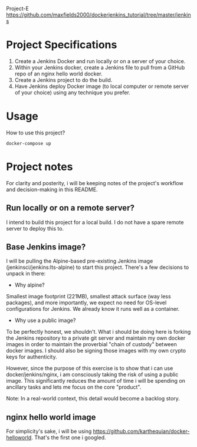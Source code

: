 Project-E
https://github.com/maxfields2000/dockerjenkins_tutorial/tree/master/jenkins
# Project Specifications

1. Create a Jenkins Docker and run locally or on a server of your choice.
2. Within your Jenkins docker, create a Jenkins file to pull from a GitHub repo of an nginx
hello world docker.
3. Create a Jenkins project to do the build.
4. Have Jenkins deploy Docker image (to local computer or remote server of your
choice) using any technique you prefer.

# Usage
How to use this project?

```
docker-compose up
```

# Project notes
For clarity and posterity, i will be keeping notes of the project's workflow and decision-making in this README.

## Run locally or on a remote server?
I intend to build this project for a local build. I do not have a spare remote server to deploy this to.

## Base Jenkins image?
I will be pulling the Alpine-based pre-existing Jenkins image (jenkinsci/jenkins:lts-alpine) to start this project. There's a few decisions to unpack in there:

* Why alpine?

Smallest image footprint (221MB), smallest attack surface (way less packages), and more importantly, we expect no need for OS-level configurations for Jenkins. We already know it runs well as a container.

* Why use a public image?

To be perfectly honest, we shouldn't. What i should be doing here is forking the Jenkins repository to a private git server and maintain my own docker images in order to maintain the proverbial "chain of custody" between docker images. I should also be signing those images with my own crypto keys for authenticity.

However, since the purpose of this exercise is to show that i can use docker/jenkins/nginx, i am consciously taking the risk of using a public image. This significantly reduces the amount of time i will be spending on ancillary tasks and lets me focus on the core "product".

Note: In a real-world context, this detail would become a backlog story.


## nginx hello world image
For simplicity's sake, i will be using https://github.com/karthequian/docker-helloworld. That's the first one i googled.
